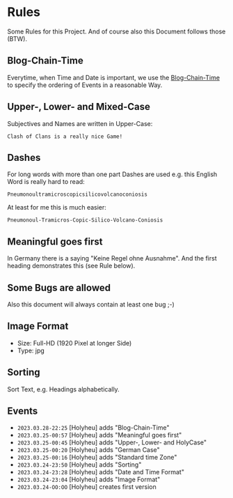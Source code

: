 # Rules

Some Rules for this Project. And of course also this Document follows those (BTW).

## Blog-Chain-Time

Everytime, when Time and Date is important, we use the [Blog-Chain-Time](1000001.md) to specify the ordering of Events in a reasonable Way. 

## Upper-, Lower- and Mixed-Case

Subjectives and Names are written in Upper-Case:

```
Clash of Clans is a really nice Game!
```
## Dashes

For long words with more than one part Dashes are used e.g. this English Word is really hard to read:

```
Pneumonoultramicroscopicsilicovolcanoconiosis
```

At least for me this is much easier:

```
Pneumonoul-Tramicros-Copic-Silico-Volcano-Coniosis
```

## Meaningful goes first

In Germany there is a saying "Keine Regel ohne Ausnahme". And the first heading demonstrates this (see Rule below).

## Some Bugs are allowed

Also this document will always contain at least one bug ;-)

## Image Format

- Size: Full-HD (1920 Pixel at longer Side)
- Type: jpg

## Sorting

Sort Text, e.g. Headings alphabetically.

## Events

- ```2023.03.28-22:25``` [Holyheu] adds "Blog-Chain-Time"
- ```2023.03.25-00:57``` [Holyheu] adds "Meaningful goes first"
- ```2023.03.25-00:45``` [Holyheu] adds "Upper-, Lower- and HolyCase"
- ```2023.03.25-00:20``` [Holyheu] adds "German Case"
- ```2023.03.25-00:16``` [Holyheu] adds "Standard time Zone"
- ```2023.03.24-23:50``` [Holyheu] adds "Sorting"
- ```2023.03.24-23:28``` [Holyheu] adds "Date and Time Format"
- ```2023.03.24-23:04``` [Holyheu] adds "Image Format"
- ```2023.03.24-OO:OO``` [Holyheu] creates first version
